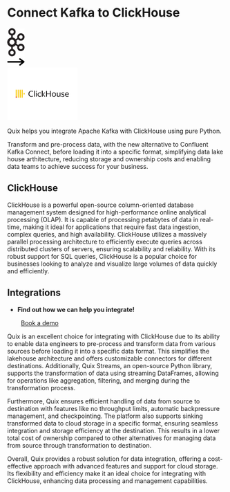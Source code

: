 # Connect Kafka to ClickHouse

<div class="connect-images cards blog-grid-card" markdown>
<div>
<img src="../images/kafka_logo.png" width="40px" />
</div>
<div>
<img src="../images/arrow.svg" width="40px" />
</div>
<div>
<img src="./images/clickhouse_1.jpg" />
</div>
</div>

Quix helps you integrate Apache Kafka with ClickHouse using pure Python.

Transform and pre-process data, with the new alternative to Confluent Kafka Connect, before loading it into a specific format, simplifying data lake house arthitecture, reducing storage and ownership costs and enabling data teams to achieve success for your business.

## ClickHouse

ClickHouse is a powerful open-source column-oriented database management system designed for high-performance online analytical processing (OLAP). It is capable of processing petabytes of data in real-time, making it ideal for applications that require fast data ingestion, complex queries, and high availability. ClickHouse utilizes a massively parallel processing architecture to efficiently execute queries across distributed clusters of servers, ensuring scalability and reliability. With its robust support for SQL queries, ClickHouse is a popular choice for businesses looking to analyze and visualize large volumes of data quickly and efficiently.

## Integrations

<div class="grid cards" markdown>

- __Find out how we can help you integrate!__

    <a class="md-button md-button--primary" href="https://share.hsforms.com/1iW0TmZzKQMChk0lxd_tGiw4yjw2?__hstc=175542013.2303933fbd746c0ac86d9ccbe9bc9100.1728383268831.1729603416735.1729620918855.31&__hssc=175542013.1.1729620918855&__hsfp=2132701734" target="_blank" style="margin:.5rem;">Book a demo</a>

</div>


Quix is an excellent choice for integrating with ClickHouse due to its ability to enable data engineers to pre-process and transform data from various sources before loading it into a specific data format. This simplifies the lakehouse architecture and offers customizable connectors for different destinations. Additionally, Quix Streams, an open-source Python library, supports the transformation of data using streaming DataFrames, allowing for operations like aggregation, filtering, and merging during the transformation process.

Furthermore, Quix ensures efficient handling of data from source to destination with features like no throughput limits, automatic backpressure management, and checkpointing. The platform also supports sinking transformed data to cloud storage in a specific format, ensuring seamless integration and storage efficiency at the destination. This results in a lower total cost of ownership compared to other alternatives for managing data from source through transformation to destination.

Overall, Quix provides a robust solution for data integration, offering a cost-effective approach with advanced features and support for cloud storage. Its flexibility and efficiency make it an ideal choice for integrating with ClickHouse, enhancing data processing and management capabilities.

